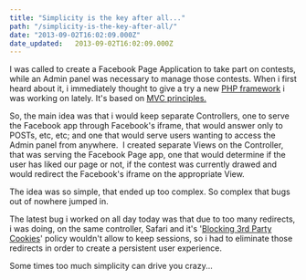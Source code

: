 ```yaml
---
title: "Simplicity is the key after all..."
path: "/simplicity-is-the-key-after-all/"
date: "2013-09-02T16:02:09.000Z"
date_updated:   2013-09-02T16:02:09.000Z
---
```


I was called to create a Facebook Page Application to take part on contests, while an Admin panel was necessary to manage those contests. When i first heard about it, i immediately thought to give a try a new <a title="Fat Free Framework" href="http://fatfreeframework.com" target="_blank">PHP framework</a> i was working on lately. It's based on <a title="MVC Pattern" href="http://en.wikipedia.org/wiki/Model%E2%80%93view%E2%80%93controller" target="_blank">MVC principles.</a>

So, the main idea was that i would keep separate Controllers, one to serve the Facebook app through Facebook's iframe, that would answer only to POSTs, etc, etc; and one that would serve users wanting to access the Admin panel from anywhere.  I created separate Views on the Controller, that was serving the Facebook Page app, one that would determine if the user has liked our page or not, if the contest was currently drawed and would redirect the Facebook's iframe on the appropriate View.

The idea was so simple, that ended up too complex. So complex that bugs out of nowhere jumped in.

The latest bug i worked on all day today was that due to too many redirects, i was doing, on the same controller, Safari and it's '<a title="Safari's 3rd party block cookies policy discussed" href="http://stackoverflow.com/questions/14825805/cookies-not-setting-in-safari-6" target="_blank">Blocking 3rd Party Cookies</a>' policy wouldn't allow to keep sessions, so i had to eliminate those redirects in order to create a persistent user experience.

Some times too much simplicity can drive you crazy...
